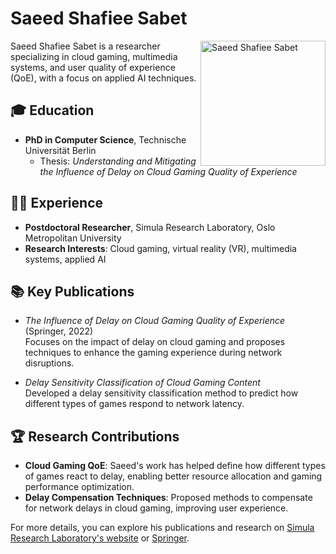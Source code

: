 # Saeed Shafiee Sabet

<img src="assets/saeed_profile.jpeg" alt="Saeed Shafiee Sabet" width="200" align="right">

Saeed Shafiee Sabet is a researcher specializing in cloud gaming, multimedia systems, and user quality of experience (QoE), with a focus on applied AI techniques.

## 🎓 Education

- **PhD in Computer Science**, Technische Universität Berlin
  - Thesis: *Understanding and Mitigating the Influence of Delay on Cloud Gaming Quality of Experience*

## 🧑‍💻 Experience

- **Postdoctoral Researcher**, Simula Research Laboratory, Oslo Metropolitan University
- **Research Interests**: Cloud gaming, virtual reality (VR), multimedia systems, applied AI

## 📚 Key Publications

- *The Influence of Delay on Cloud Gaming Quality of Experience* (Springer, 2022)  
   Focuses on the impact of delay on cloud gaming and proposes techniques to enhance the gaming experience during network disruptions.

- *Delay Sensitivity Classification of Cloud Gaming Content*  
   Developed a delay sensitivity classification method to predict how different types of games respond to network latency.

## 🏆 Research Contributions

- **Cloud Gaming QoE**: Saeed's work has helped define how different types of games react to delay, enabling better resource allocation and gaming performance optimization.
- **Delay Compensation Techniques**: Proposed methods to compensate for network delays in cloud gaming, improving user experience.

For more details, you can explore his publications and research on [Simula Research Laboratory's website](https://www.simula.no) or [Springer](https://link.springer.com/book/10.1007/978-3-030-99869-1).
